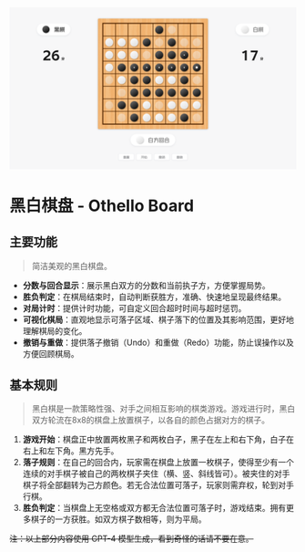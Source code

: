 ![](https://raw.githubusercontent.com/NXY666/othello-board/master/arts/othello-board.png)

# 黑白棋盘 - Othello Board

## 主要功能

> 简洁美观的黑白棋盘。

- **分数与回合显示**：展示黑白双方的分数和当前执子方，方便掌握局势。
- **胜负判定**：在棋局结束时，自动判断获胜方，准确、快速地呈现最终结果。
- **对局计时**：提供计时功能，可自定义回合超时时间与超时惩罚。
- **可视化棋局**：直观地显示可落子区域、棋子落下的位置及其影响范围，更好地理解棋局的变化。
- **撤销与重做**：提供落子撤销（Undo）和重做（Redo）功能，防止误操作以及方便回顾棋局。

## 基本规则

> 黑白棋是一款策略性强、对手之间相互影响的棋类游戏。游戏进行时，黑白双方轮流在8x8的棋盘上放置棋子，以各自的颜色占据对方的棋子。

1. **游戏开始**：棋盘正中放置两枚黑子和两枚白子，黑子在左上和右下角，白子在右上和左下角。黑方先手。
2. **落子规则**：在自己的回合内，玩家需在棋盘上放置一枚棋子，使得至少有一个连续的对手棋子被自己的两枚棋子夹住（横、竖、斜线皆可）。被夹住的对手棋子将全部翻转为己方颜色。若无合法位置可落子，玩家则需弃权，轮到对手行棋。
3. **胜负判定**：当棋盘上无空格或双方都无合法位置可落子时，游戏结束。拥有更多棋子的一方获胜。如双方棋子数相等，则为平局。

<s>注：以上部分内容使用 GPT-4 模型生成，看到奇怪的话请不要在意。</s>